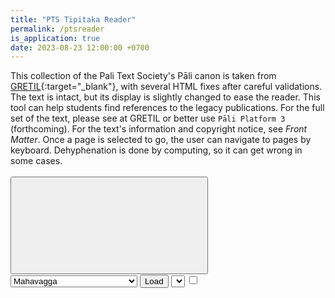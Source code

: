 ```yaml
---
title: "PTS Tipitaka Reader"
permalink: /ptsreader
is_application: true
date: 2023-08-23 12:00:00 +0700
---
```


This collection of the Pali Text Society's Pāli canon is taken from [GRETIL](http://gretil.sub.uni-goettingen.de/gretil.html){:target="\_blank"}, with several HTML fixes after careful validations. The text is intact, but its display is slightly changed to ease the reader. This tool can help students find references to the legacy publications. For the full set of the text, please see at GRETIL or better use `Pāli Platform 3` (forthcoming). For the text's information and copyright notice, see *Front Matter*. Once a page is selected to go, the user can navigate to pages by keyboard. Dehyphenation is done by computing, so it can get wrong in some cases.

<div id="toolbar" style="padding-bottom:10px;padding-top:3px;z-index:10;">
<span class="toolbarbg">
<button onClick="bcUtil.toggleToolBar(ptsReader);"><svg class="icon"><use xlink:href="/assets/fontawesome/custom.svg#window-maximize"></use></svg></button>
<select id="texts">
<optgroup label="Vinaya">
<option value="vin1maou.gz">Mahavagga</option>
<option value="vin2cuou.gz">Cullavagga</option>
<option value="vin3s1ou.gz">Suttavibhanga 1</option>
<option value="vin4s2ou.gz">Suttavibhanga 2</option>
<option value="vin5paou.gz">Parivara</option>
</optgroup>
<optgroup label="DN">
<option value="dighn1ou.gz">Digha-Nikaya 1</option>
<option value="dighn2ou.gz">Digha-Nikaya 2</option>
<option value="dighn3ou.gz">Digha-Nikaya 3</option>
</optgroup>
<optgroup label="MN">
<option value="majjn1ou.gz">Majjhima-Nikaya 1: 1-76</option>
<option value="majjn2ou.gz">Majjhima-Nikaya 2: 77-106</option>
<option value="majjn3ou.gz">Majjhima-Nikaya 3: 107-152</option>
</optgroup>
<optgroup label="SN">
<option value="samyu1ou.gz">Samyutta-Nikaya 1</option>
<option value="samyu2ou.gz">Samyutta-Nikaya 2</option>
<option value="samyu3ou.gz">Samyutta-Nikaya 3</option>
<option value="samyu4ou.gz">Samyutta-Nikaya 4</option>
<option value="samyu5ou.gz">Samyutta-Nikaya 5</option>
</optgroup>
<optgroup label="AN">
<option value="angut1ou.gz">Anguttara-Nikaya 1</option>
<option value="angut2ou.gz">Anguttara-Nikaya 2</option>
<option value="angut3ou.gz">Anguttara-Nikaya 3</option>
<option value="angut4ou.gz">Anguttara-Nikaya 4</option>
<option value="angut5ou.gz">Anguttara-Nikaya 5</option>
</optgroup>
<optgroup label="KN">
<option value="khudp_ou.gz">Khuddakapatha</option>
<option value="dhampdou.gz">Dhammapada</option>
<option value="udana_ou.gz">Udana</option>
<option value="itivutou.gz">Itivuttaka</option>
<option value="sutnipou.gz">Suttanipata</option>
<option value="vimvatou.gz">Vimanavatthu</option>
<option value="petvatou.gz">Petavatthu</option>
<option value="theragou.gz">Theragatha</option>
<option value="therigou.gz">Therigatha</option>
<option value="apadanou.gz">Apadana</option>
<option value="budvmsou.gz">Buddhavamsa</option>
<option value="carpitou.gz">Cariyapitaka</option>
<option value="jatak1ou.gz">Jataka I</option>
<option value="jatak2ou.gz">Jataka II-III</option>
<option value="jatak3ou.gz">Jataka IV-IX</option>
<option value="jatak4ou.gz">Jataka X-XV</option>
<option value="jatak5ou.gz">Jataka XVI-XXI</option>
<option value="jatak6ou.gz">Jataka XXII</option>
<option value="nidde1ou.gz">Mahaniddesa</option>
<option value="nidde2ou.gz">Culaniddesa</option>
<option value="patis1ou.gz">Patisambhidamagga 1</option>
<option value="patis2ou.gz">Patisambhidamagga 2</option>
</optgroup>
<optgroup label="Abhidhamma">
<option value="dhamsgou.gz">Dhammasangani</option>
<option value="vibhanou.gz">Vibhanga</option>
<option value="dhatukou.gz">Dhatukatha</option>
<option value="pugpanou.gz">Puggalapannati</option>
<option value="kathavou.gz">Kathavatthu</option>
<option value="yamak1ou.gz">Yamaka I</option>
<option value="yamak2ou.gz">Yamaka II</option>
<option value="patti1ou.gz">Tikapatthana I</option>
<option value="patti2ou.gz">Tikapatthana II</option>
<option value="patti3ou.gz">Tikapatthana III</option>
<option value="patdukou.gz">Dukapatthana</option>
</optgroup>
</select>
<button onClick="ptsReader.loadText();">Load</button>
<select id="pageselector" title="Page to go" onChange="ptsReader.gotoPage();"></select>
<label for="dehyphen" title="Dehyphenated"><input type="checkbox" id="dehyphen" onClick="ptsReader.dehyphenate();"><svg class="icon"><use xlink:href="/assets/fontawesome/custom.svg#wrench"></use></svg></label>
</span>
</div>
<div id="textdisplay"></div>
<script src="/assets/js/ptsreader.js"></script>
<script src="/assets/js/pako_inflate.min.js"></script>
<script>ptsReader.util=bcUtil;</script>
